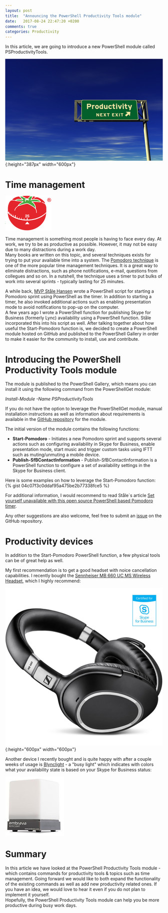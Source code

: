 ```yaml
---
layout: post
title:  "Announcing the PowerShell Productivity Tools module"
date:   2017-08-24 22:47:20 +0200
comments: true
categories: Productivity
---
```


In this article, we are going to introduce a new PowerShell module called PSProductivityTools.

![alt](/images/2017-08-24_Productivity_01.jpg){:height="387px" width="600px"}

# Time management

![alt](/images/2017-08-24_Productivity_02.png)

Time management is something most people is having to face every day. At work, we try to be as productive as possible. However, it may not be easy due to many distractions during a work day.  
Many books are written on this topic, and several techniques exists for trying to put your available time into a system. The [Pomodoro technique](https://cirillocompany.de/pages/pomodoro-technique) is one of the more popular time management techniques. It is a great way to eliminate distractions, such as phone notifications, e-mail, questions from collegues and so on. In a nutshell, the technique uses a timer to put bulks of work into several sprints - typically lasting for 25 minutes.

A while back, [MVP Ståle Hansen](http://twitter.com/StaleHansen) wrote a PowerShell script for starting a Pomodoro sprint using PowerShell as the timer. In addition to starting a timer, he also invoked additional actions such as enabling presentation mode to avoid notifications to pop-up on the computer.  
A few years ago I wrote a PowerShell function for publishing Skype for Business (formerly Lync) availability using a PowerShell function. Ståle incorporated this into his script as well. After talking together about how useful the Start-Pomodoro function is, we decided to create a PowerShell module hosted on GitHub and published to the PowerShell Gallery in order to make it easier for the community to install, use and contribute.


# Introducing the PowerShell Productivity Tools module

The module is published to the PowerShell Gallery, which means you can install it using the following command from the PowerShellGet module:

*Install-Module -Name PSProductivityTools*

If you do not have the option to leverage the PowerShellGet module, manual installation instructions as well as information about requirements is available in the [GitHub repository](https://github.com/janegilring/PSProductivityTools) for the module.

The initial version of the module contains the following functions:
- **Start-Pomodoro** - Initiates a new Pomodoro sprint and supports several actions such as configuring availability in Skype for Business, enable presentation mode, start music and trigger custom tasks using IFTT such as muting/unmuting a mobile device.
- **Publish-SfBContactInformation** - Publish-SfBContactInformation is a PowerShell function to configure a set of availability settings in the Skype for Business client.

Here is some examples on how to leverage the Start-Pomodoro function:
{% gist 04c07f3c0ddaf95a475be2b77338fce5 %}

For additional information, I would recommend to read Ståle`s article [Set yourself unavailable with this open source PowerShell based Pomodoro timer](https://msunified.net/2017/08/23/set-yourself-unavailable-with-this-open-source-powershell-based-pomodoro-timer/).

Any other suggestions are also welcome, feel free to submit an [issue](https://github.com/janegilring/PSProductivityTools/issues) on the GitHub repository.

# Productivity devices

In addition to the Start-Pomodoro PowerShell function, a few physical tools can be of great help as well.

My first recommendation is to get a good headset with noice cancellation capabilities.
I recently bought the [Sennheiser MB 660 UC MS Wireless Headset](www.sennheiser.com/wireless-headset-office-phone-mb-660-uc-ms), which I highly recommend:

![alt](/images/2017-08-24_Productivity_04.jpg){:height="600px" width="600px"}

Another device I recently bought and is quite happy with after a couple weeks of usage is [Blynclight](https://embrava.com/products/blync-light?variant=328886579) - a "busy light" which indicates with colors what your availability state is based on your Skype for Business status:

![alt](/images/2017-08-24_Productivity_03.jpg)


# Summary

In this article we have looked at the PowerShell Productivity Tools module - which contains commands for productivity tools & topics such as time management. Going forward we would like to both expand the functionality of the existing commands as well as add new productivity related ones. If you have an idea, we would love to hear it even if you do not plan to implement it yourself.  
Hopefully, the PowerShell Productivity Tools module can help you be more productive during busy work days.